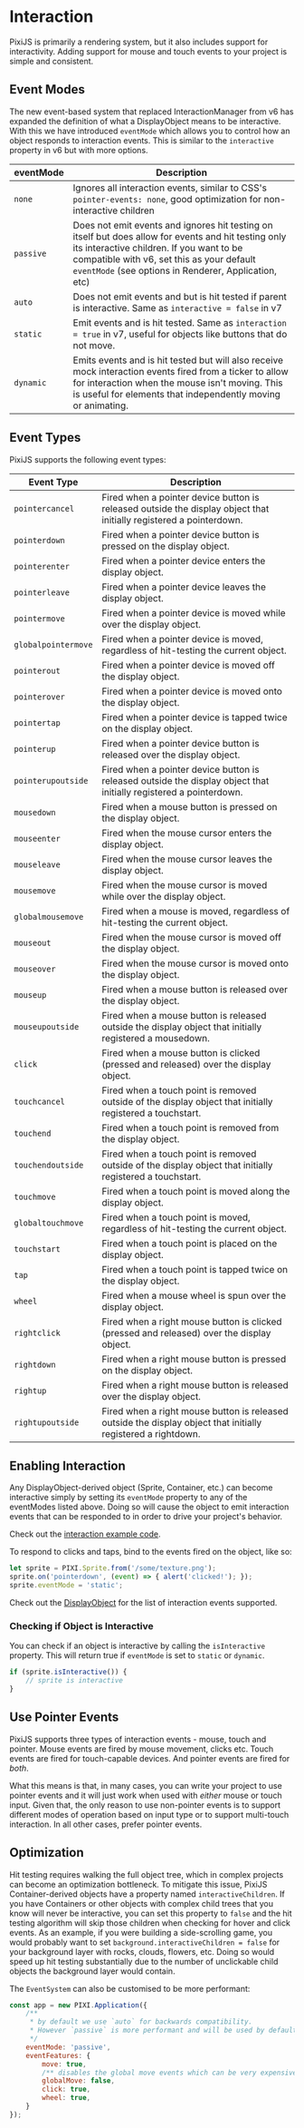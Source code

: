 # Interaction

PixiJS is primarily a rendering system, but it also includes support for interactivity. Adding support for mouse and touch events to your project is simple and consistent.

## Event Modes

The new event-based system that replaced InteractionManager from v6 has expanded the definition of what a DisplayObject means to be interactive. With this we have introduced `eventMode` which allows you to control how an object responds to interaction events. This is similar to the `interactive` property in v6 but with more options.

| eventMode | Description |
|---|---|
| `none` | Ignores all interaction events, similar to CSS's `pointer-events: none`, good optimization for non-interactive children |
|  `passive`  | Does not emit events and ignores hit testing on itself but does allow for events and hit testing only its interactive children. If you want to be compatible with v6, set this as your default `eventMode` (see options in Renderer, Application, etc) |
|  `auto`  | Does not emit events and but is hit tested if parent is interactive. Same as `interactive = false` in v7 |
|  `static`  | Emit events and is hit tested. Same as `interaction = true` in v7, useful for objects like buttons that do not move. |
|  `dynamic` | Emits events and is hit tested but will also receive mock interaction events fired from a ticker to allow for interaction when the mouse isn't moving. This is useful for elements that independently moving or animating. |

## Event Types

PixiJS supports the following event types:

| Event Type | Description |
|---|---|
| `pointercancel` | Fired when a pointer device button is released outside the display object that initially registered a pointerdown. |
| `pointerdown` | Fired when a pointer device button is pressed on the display object. |
| `pointerenter` | Fired when a pointer device enters the display object. |
| `pointerleave` | Fired when a pointer device leaves the display object. |
| `pointermove` | Fired when a pointer device is moved while over the display object. |
| `globalpointermove` | Fired when a pointer device is moved, regardless of hit-testing the current object. |
| `pointerout` | Fired when a pointer device is moved off the display object. |
| `pointerover` | Fired when a pointer device is moved onto the display object. |
| `pointertap` | Fired when a pointer device is tapped twice on the display object. |
| `pointerup` | Fired when a pointer device button is released over the display object. |
| `pointerupoutside` | Fired when a pointer device button is released outside the display object that initially registered a pointerdown. |
| `mousedown ` | Fired when a mouse button is pressed on the display object. |
| `mouseenter` | Fired when the mouse cursor enters the display object. |
| `mouseleave` | Fired when the mouse cursor leaves the display object. |
| `mousemove ` | Fired when the mouse cursor is moved while over the display object. |
| `globalmousemove` | Fired when a mouse is moved, regardless of hit-testing the current object. |
| `mouseout ` | Fired when the mouse cursor is moved off the display object. |
| `mouseover ` | Fired when the mouse cursor is moved onto the display object. |
| `mouseup ` | Fired when a mouse button is released over the display object. |
| `mouseupoutside ` | Fired when a mouse button is released outside the display object that initially registered a mousedown. |
| `click ` | Fired when a mouse button is clicked (pressed and released) over the display object. |
| `touchcancel ` | Fired when a touch point is removed outside of the display object that initially registered a touchstart. |
| `touchend ` | Fired when a touch point is removed from the display object. |
| `touchendoutside ` | Fired when a touch point is removed outside of the display object that initially registered a touchstart. |
| `touchmove ` | Fired when a touch point is moved along the display object. |
| `globaltouchmove` | Fired when a touch point is moved, regardless of hit-testing the current object. |
| `touchstart ` | Fired when a touch point is placed on the display object. |
| `tap ` | Fired when a touch point is tapped twice on the display object. |
| `wheel ` | Fired when a mouse wheel is spun over the display object. |
| `rightclick ` | Fired when a right mouse button is clicked (pressed and released) over the display object. |
| `rightdown ` | Fired when a right mouse button is pressed on the display object. |
| `rightup ` | Fired when a right mouse button is released over the display object. |
| `rightupoutside ` | Fired when a right mouse button is released outside the display object that initially registered a rightdown. |


## Enabling Interaction

Any DisplayObject-derived object (Sprite, Container, etc.) can become interactive simply by setting its `eventMode` property to any of the eventModes listed above. Doing so will cause the object to emit interaction events that can be responded to in order to drive your project's behavior.

Check out the [interaction example code](/examples/events/click).

To respond to clicks and taps, bind to the events fired on the object, like so:

```javascript
let sprite = PIXI.Sprite.from('/some/texture.png');
sprite.on('pointerdown', (event) => { alert('clicked!'); });
sprite.eventMode = 'static';
```

Check out the [DisplayObject](/api/classes/PIXI.DisplayObject.pixi_display) for the list of interaction events supported.

### Checking if Object is Interactive

You can check if an object is interactive by calling the `isInteractive` property. This will return true if `eventMode` is set to `static` or `dynamic`.

```javascript
if (sprite.isInteractive()) {
    // sprite is interactive
}
```

## Use Pointer Events

PixiJS supports three types of interaction events - mouse, touch and pointer. Mouse events are fired by mouse movement, clicks etc. Touch events are fired for touch-capable devices. And pointer events are fired for _both_.

What this means is that, in many cases, you can write your project to use pointer events and it will just work when used with _either_ mouse or touch input. Given that, the only reason to use non-pointer events is to support different modes of operation based on input type or to support multi-touch interaction. In all other cases, prefer pointer events.

## Optimization

Hit testing requires walking the full object tree, which in complex projects can become an optimization bottleneck. To mitigate this issue, PixiJS Container-derived objects have a property named `interactiveChildren`. If you have Containers or other objects with complex child trees that you know will never be interactive, you can set this property to `false` and the hit testing algorithm will skip those children when checking for hover and click events. As an example, if you were building a side-scrolling game, you would probably want to set `background.interactiveChildren = false` for your background layer with rocks, clouds, flowers, etc. Doing so would speed up hit testing substantially due to the number of unclickable child objects the background layer would contain.

The `EventSystem` can also be customised to be more performant:
```js
const app = new PIXI.Application({
    /**
     * by default we use `auto` for backwards compatibility.
     * However `passive` is more performant and will be used by default in the future,
     */
    eventMode: 'passive',
    eventFeatures: {
        move: true,
        /** disables the global move events which can be very expensive in large scenes */
        globalMove: false,
        click: true,
        wheel: true,
    }
});
```
